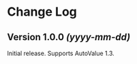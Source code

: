 Change Log
==========

Version 1.0.0 *(yyyy-mm-dd)*
----------------------------

Initial release. Supports AutoValue 1.3.